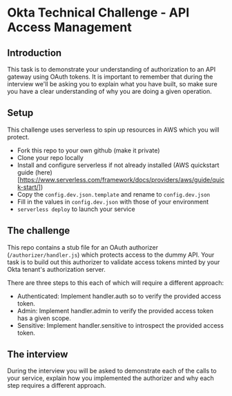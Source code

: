 # Okta Technical Challenge - API Access Management

## Introduction

This task is to demonstrate your understanding of authorization to an API
gateway using OAuth tokens. It is important to remember that during the interview
we'll be asking you to explain what you have built, so make sure you have a
clear understanding of why you are doing a given operation.

## Setup

This challenge uses serverless to spin up resources in AWS which you will
protect.
 * Fork this repo to your own github (make it private)
 * Clone your repo locally
 * Install and configure serverless if not already installed (AWS quickstart
   guide
   (here)[https://www.serverless.com/framework/docs/providers/aws/guide/quick-start/])
 * Copy the `config.dev.json.template` and rename to `config.dev.json`
 * Fill in the values in `config.dev.json` with those of your environment
 * `serverless deploy` to launch your service

## The challenge
This repo contains a stub file for an OAuth authorizer (`/authorizer/handler.js`)
 which protects access to the dummy API. Your task is to build out this
 authorizer to validate access tokens minted by your Okta tenant's authorization server.

There are three steps to this each of which will require a different approach:
* Authenticated: Implement handler.auth so to verify the provided access token.
* Admin: Implement handler.admin to verify the provided access token has a given
  scope.
* Sensitive: Implement handler.sensitive to introspect the provided access
  token.

## The interview

During the interview you will be asked to demonstrate each of the calls to your
service, explain how you implemented the authorizer and why each step requires a
different approach.

